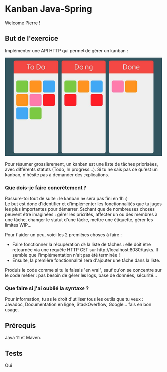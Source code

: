# Kanban Java-Spring

Welcome Pierre !

## But de l'exercice

Implémenter une API HTTP qui permet de gérer un kanban : 

![Kanban image](kanban.jpg)

Pour résumer grossièrement, un kanban est une liste de tâches priorisées, avec différents statuts (Todo, In progress...). 
Si tu ne sais pas ce qu'est un kanban, n'hésite pas à demander des explications.

### Que dois-je faire concrètement ?
Rassure-toi tout de suite : le kanban ne sera pas fini en 1h :)   
Le but est donc d'identifier et d'implémenter les fonctionnalités que tu juges les plus importantes pour démarrer. 
Sachant que de nombreuses choses peuvent être imaginées : gérer les priorités, affecter un ou des membres à une tâche, changer le statut d'une tâche, mettre une étiquette, gérer les limites WIP...  

Pour t'aider un peu, voici les 2 premières choses à faire : 
- Faire fonctionner la récupération de la liste de tâches : elle doit être retournée via une requête HTTP GET sur http://localhost:8080/tasks. Il semble que l'implémentation n'ait pas été terminée !
- Ensuite, la première fonctionnalité sera d'ajouter une tâche dans la liste.

Produis le code comme si tu le faisais "en vrai", sauf qu'on se concentre sur le code métier : pas besoin de gérer les logs, base de données, sécurité...

### Que faire si j'ai oublié la syntaxe ?
Pour information, tu as le droit d'utiliser tous les outils que tu veux : Javadoc, Documentation en ligne, StackOverflow, Google... fais en bon usage.

## Prérequis
Java 11 et Maven.

## Tests
Oui
